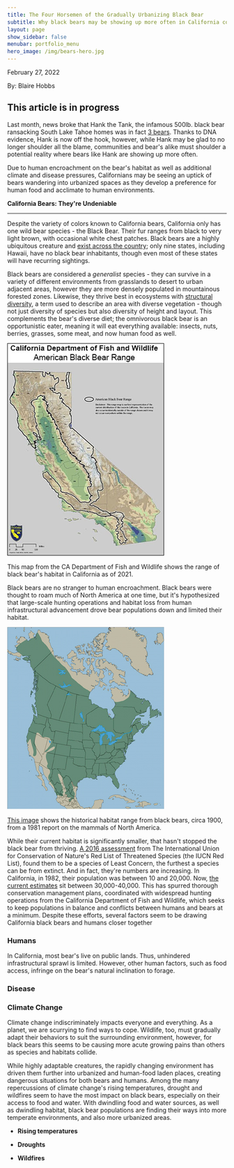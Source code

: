 ```yaml
---
title: The Four Horsemen of the Gradually Urbanizing Black Bear
subtitle: Why black bears may be showing up more often in California communities
layout: page
show_sidebar: false
menubar: portfolio_menu
hero_image: /img/bears-hero.jpg
---
```


February 27, 2022

By: Blaire Hobbs

## **This article is in progress**

Last month, news broke that Hank the Tank, the infamous 500lb. black bear ransacking South Lake Tahoe homes was in fact [3 bears](https://www.theguardian.com/environment/2022/feb/25/very-hungry-bear-hank-the-tank-is-in-fact-three-bears-dna-shows). Thanks to DNA evidence, Hank is now off the hook, however, while Hank may be glad to no longer shoulder all the blame, communities and bear's alike must shoulder a potential reality where bears like Hank are showing up more often.

Due to human encroachment on the bear's habitat as well as additional climate and disease pressures, Californians may be seeing an uptick of bears wandering into urbanized spaces as they develop a preference for human food and acclimate to human environments.

**California Bears: They're Undeniable**

------

Despite the variety of colors known to California bears, California only has one wild bear species - the Black Bear. Their fur ranges from black to very light brown, with occasional white chest patches. Black bears are a highly ubiquitous creature and [exist across the country](https://wildlifeinformer.com/black-bear-population-by-state/#:~:text=A%20quick%20look%20at%20Black%20Bears%201%20Habitat.,sleep%20they%20go%20into%20varies.%20More%20items...%20); only nine states, including Hawaii, have no black bear inhabitants, though even most of these states will have recurring sightings.

Black bears are considered a *generalist* species - they can survive in a variety of different environments from grasslands to desert to urban adjacent areas, however they are more densely populated in mountainous forested zones. Likewise, they thrive best in ecosystems with [structural diversity](https://www.bing.com/search?q=structural+diversity+bio&qs=n&form=QBRE&sp=-1&pq=structural+diversity+bio&sc=1-24&sk=&cvid=57176C65051C4C82877CF88B5A1693C6), a term used to describe an area with diverse vegetation - though not just diversity of species but also diversity of height and layout. This complements the bear's diverse diet; the omnivorous black bear is an opportunistic eater, meaning it will eat everything available: insects, nuts, berries, grasses, some meat, and now human food as well. 

![](img/black-bear-habitat-ca.jpg)

This map from the CA Department of Fish and Wildlife shows the range of black bear's habitat in California as of 2021.

Black bears are no stranger to human encroachment. Black bears were thought to roam much of North America at one time, but it's hypothesized that large-scale hunting operations and habitat loss from human infrastructural advancement drove bear populations down and limited their habitat.

![](img/historic_black_bear_range.jpg)

[This image](https://bear.org/black-bear-range/) shows the historical habitat range from black bears, circa 1900, from a 1981 report on the mammals of North America. 

While their current habitat is significantly smaller, that hasn't stopped the black bear from thriving. [A 2016 assessment](https://www.iucnredlist.org/species/41687/114251609#geographic-range) from The International Union for Conservation of Nature's Red List of Threatened Species (the IUCN Red List), found them to be a species of Least Concern, the furthest a species can be from extinct. And in fact, they're numbers are increasing. In California, in 1982, their population was between 10 and 20,000. Now, [the current estimates](https://wildlife.ca.gov/Conservation/Mammals/Black-Bear) sit between 30,000-40,000. This has spurred thorough conservation management plans, coordinated with widespread hunting operations from the California Department of Fish and Wildlife, which seeks to keep populations in balance and conflicts between humans and bears at a minimum. Despite these efforts, several factors seem to be drawing California black bears and humans closer together

### **Humans**

In California, most bear's live on public lands. Thus, unhindered infrastructural sprawl is limited. However, other human factors, such as food access, infringe on the bear's natural inclination to forage.

### Disease

### **Climate Change**

Climate change indiscriminately impacts everyone and everything. As a planet, we are scurrying to find ways to cope. Wildlife, too, must gradually adapt their behaviors to suit the surrounding environment, however, for black bears this seems to be causing more acute growing pains than others as species and habitats collide.

While highly adaptable creatures, the rapidly changing environment has driven them further into urbanized and human-food laden places, creating dangerous situations for both bears and humans. Among the many repercussions of climate change's rising temperatures, drought and wildfires seem to have the most impact on black bears, especially on their access to food and water. With dwindling food and water sources, as well as dwindling habitat, black bear populations are finding their ways into more temperate environments, and also more urbanized areas.

- **Rising temperatures**
- **Droughts**

- **Wildfires**

  